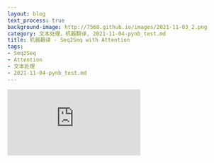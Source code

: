 ```yaml
---
layout: blog
text_process: true
background-image: http://7568.github.io/images/2021-11-03_2.png
category: 文本处理，机器翻译, 2021-11-04-pynb_test.md
title: 机器翻译 - Seq2Seq with Attention
tags:
- Seq2Seq
- Attention
- 文本处理
- 2021-11-04-pynb_test.md
---
```


<iframe   src="https://7568.github.io/htmls/2021-11-04-test_000.html" id="external-frame" onload="setIframeHeight(this)" frameborder="0" scrolling="no">
          Viewer requires iframe.
</iframe>